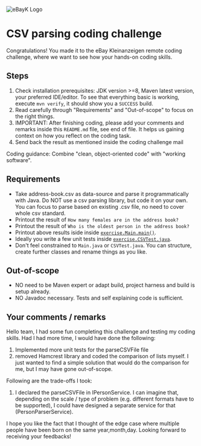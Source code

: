 ![eBayK Logo](https://www.ebay-kleinanzeigen.de/static/img/common/logo/logo-ebayk-402x80.png)
# CSV parsing coding challenge

Congratulations! You made it to the eBay Kleinanzeigen remote coding challenge, where we want to see how your hands-on coding skills.


## Steps

1. Check installation prerequisites: JDK version >=8, Maven latest version, your preferred IDE/editor. To see that everything basic is working, execute `mvn verify`, it should show you a `SUCCESS` build.
2. Read carefully through "Requirements" and "Out-of-scope" to focus on the right things.
3. IMPORTANT: After finishing coding, please add your comments and remarks inside this `README.md` file, see end of file. It helps us gaining context on how you reflect on the coding task.
4. Send back the result as mentioned inside the coding challenge mail

Coding guidance: Combine "clean, object-oriented code" with "working software".


##  Requirements

* Take address-book.csv as data-source and parse it programmatically with Java. Do NOT use a csv parsing library, but code it on your own. You can focus to parse based on existing .csv file, no need to cover whole csv standard.
* Printout the result of `How many females are in the address book?`
* Printout the result of `Who is the oldest person in the address book?`
* Printout above results iside inside [`exercise.Main.main()`](/src/main/java/exercise/Main.java).
* Ideally you write a few unit tests inside [`exercise.CSVTest.java`](/src/test/java/excercise/CSVTest.java).
* Don't feel constrained to `Main.java` or `CSVTest.java`. You can structure, create further classes and rename things as you like. 


## Out-of-scope

* NO need to be Maven expert or adapt build, project harness and build is setup already.
* NO Javadoc necessary. Tests and self explaining code is sufficient.


## Your comments / remarks

Hello team, I had some fun completing this challenge and testing my coding skills. Had I had more time, I would have done the following:

1. Implemented more unit tests for the parseCSVFile file
2. removed Hamcrest library and coded the comparison of lists myself. I just wanted to find a simple solution that would do the comparison for me, but I may have gone out-of-scope.

Following are the trade-offs I took:

1. I declared the parseCSVFile in IPersonService. I can imagine that, depending on the scale / type of problem (e.g. different formats have to be supported), I could have designed a separate service for that (PersonParserService).

I hope you like the fact that I thought of the edge case where multiple people have been born on the same year,month,day. Looking forward to receiving your feedbacks!

